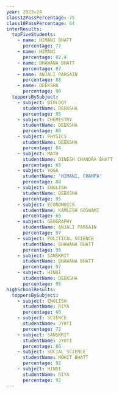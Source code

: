 ```yaml
---
year: 2023=24
class12PassPercentage: 75
class10PassPercentage: 64
interResults:
  topFiveStudents:
    - name: HIMANI BHATT
      percentage: 77
    - name: HIMANI
      percentage: 82.4
    - name: BHAWANA BHATT
      percentage: 87
    - name: ANJALI PARGAIN
      percentage: 88
    - name: DEEKSHA
      percentage: 90
  toppersBySubject:
    - subject: BIOLOGY
      studentName: DEEKSHA
      percentage: 95
    - subject: CHEMISTRY
      studentName: DEEKSHA
      percentage: 80
    - subject: PHYSICS
      studentName: DEEKSHA
      percentage: 84
    - subject: MATH
      studentName: DINESH CHANDRA BHATT
      percentage: 65
    - subject: YOGA
      studentName: 'HIMANI, CHAMPA'
      percentage: 88
    - subject: ENGLISH
      studentName: DEEKSHA
      percentage: 95
    - subject: ECONOMOICS
      studentName: KAMLESH GOSWAMI
      percentage: 66
    - subject: GEOGRAPHY
      studentName: ANJALI PARGAIN
      percentage: 97
    - subject: POLITICAL SCIENCE
      studentName: BHAWANA BHATT
      percentage: 95
    - subject: SANSKRIT
      studentName: BHAWANA BHATT
      percentage: 97
    - subject: HINDI
      studentName: DEEKSHA
      percentage: 95
highSchoolResults:
  toppersBySubject:
    - subject: ENGLISH
      studentName: RIYA
      percentage: 60
    - subject: SCIENCE
      studentName: JYOTI
      percentage: 72
    - subject: SANSKRIT
      studentName: JYOTI
      percentage: 86
    - subject: SOCIAL SCIENCE
      studentName: MOHIT BHATT
      percentage: 92
    - subject: HINDI
      studentName: RIYA
      percentage: 92
---
```


